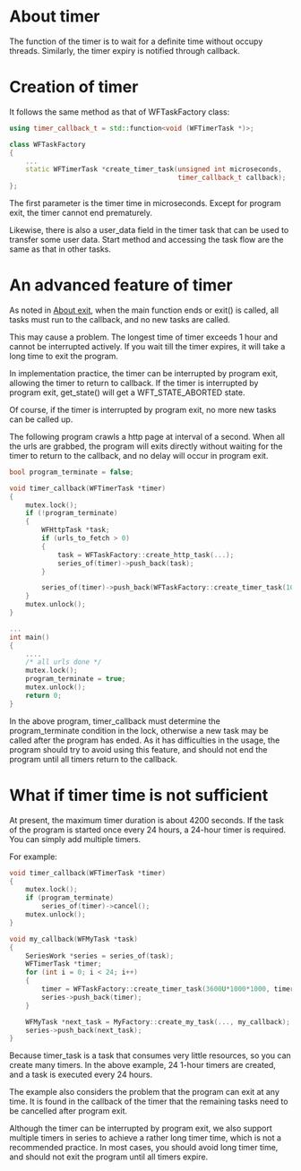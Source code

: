 # About timer

The function of the timer is to wait for a definite time without occupy threads. Similarly, the timer expiry is notified through callback.

# Creation of timer

It follows the same method as that of WFTaskFactory class:

~~~cpp
using timer_callback_t = std::function<void (WFTimerTask *)>;

class WFTaskFactory
{
    ...
    static WFTimerTask *create_timer_task(unsigned int microseconds,
                                          timer_callback_t callback);
};
~~~

The first parameter is the timer time in microseconds. Except for program exit, the timer cannot end prematurely.

Likewise, there is also a user_data field in the timer task that can be used to transfer some user data. Start method and accessing the task flow are the same as that in other tasks.

# An advanced feature of timer

As noted in [About exit](./about-exit.md), when the main function ends or exit() is called, all tasks must run to the callback, and no new tasks are called.

This may cause a problem. The longest time of timer exceeds 1 hour and cannot be interrupted actively. If you wait till the timer expires, it will take a long time to exit the program.

In implementation practice, the timer can be interrupted by program exit, allowing the timer to return to callback. If the timer is interrupted by program exit, get_state() will get a WFT_STATE_ABORTED state.

Of course, if the timer is interrupted by program exit, no more new tasks can be called up.

The following program crawls a http page at interval of a second. When all the urls are grabbed, the program will exits directly without waiting for the timer to return to the callback, and no delay will occur in program exit.

~~~cpp
bool program_terminate = false;

void timer_callback(WFTimerTask *timer)
{
    mutex.lock();
    if (!program_terminate)
    {
        WFHttpTask *task;
        if (urls_to_fetch > 0)
        {
            task = WFTaskFactory::create_http_task(...);
            series_of(timer)->push_back(task);
        }

        series_of(timer)->push_back(WFTaskFactory::create_timer_task(1000000, timer_callback));
    }
    mutex.unlock();
}

...
int main()
{
    ....
    /* all urls done */
    mutex.lock();
    program_terminate = true;
    mutex.unlock();
    return 0;
}
~~~

In the above program, timer_callback must determine the program_terminate condition in the lock, otherwise a new task may be called after the program has ended. As it has difficulties in the usage, the program should try to avoid using this feature, and should not end the program until all timers return to the callback.

# What if timer time is not sufficient

At present, the maximum timer duration is about 4200 seconds. If the task of the program is started once every 24 hours, a 24-hour timer is required. You can simply add multiple timers.

For example:

~~~cpp
void timer_callback(WFTimerTask *timer)
{
    mutex.lock();
    if (program_terminate)
        series_of(timer)->cancel();
    mutex.unlock();
}

void my_callback(WFMyTask *task)
{
    SeriesWork *series = series_of(task);
    WFTimerTask *timer;
    for (int i = 0; i < 24; i++)
    {
        timer = WFTaskFactory::create_timer_task(3600U*1000*1000, timer_callback);
        series->push_back(timer);
    }

    WFMyTask *next_task = MyFactory::create_my_task(..., my_callback);
    series->push_back(next_task);
}
~~~

Because timer_task is a task that consumes very little resources, so you can create many timers. In the above example, 24 1-hour timers are created, and a task is executed every 24 hours.

The example also considers the problem that the program can exit at any time. It is found in the callback of the timer that the remaining tasks need to be cancelled after program exit.

Although the timer can be interrupted by program exit, we also support multiple timers in series to achieve a rather long timer time, which is not a recommended practice. In most cases, you should avoid long timer time, and should not exit the program until all timers expire.
